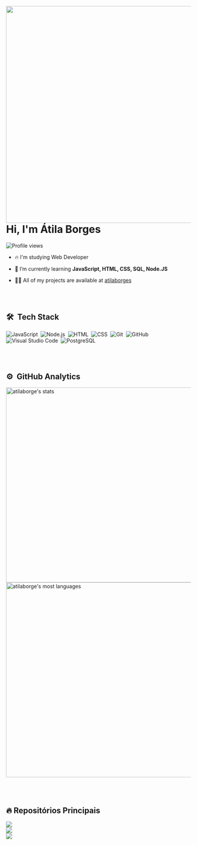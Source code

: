 <img align="right" height="590em" src="https://raw.githubusercontent.com/gist/atilaborges/ef164109f31756525b270b6ffe4f5389/raw/04958f53d6ff043c41ac73e7e99a2f346a1a22ec/githubcard.svg"/>
<h1 align="left">Hi, I'm Átila Borges</h1>
<p align="left"> <img src="https://komarev.com/ghpvc/?username=atilaborges&color=yellow" alt="Profile views" /> </p>

- 🔥 I'm studying Web Developer

- 🔭 I’m currently learning **JavaScript, HTML, CSS, SQL, Node.JS**

- 👨‍💻 All of my projects are available at [atilaborges](https://github.com/atilaborges?tab=repositories)

<br><br>

## 🛠 &nbsp;Tech Stack

![JavaScript](https://img.shields.io/badge/-JavaScript-05122A?style=flat&logo=javascript)&nbsp;
![Node.js](https://img.shields.io/badge/-Node.js-05122A?style=flat&logo=node.js)&nbsp;
![HTML](https://img.shields.io/badge/-HTML-05122A?style=flat&logo=HTML5)&nbsp;
![CSS](https://img.shields.io/badge/-CSS-05122A?style=flat&logo=CSS3&logoColor=1572B6)&nbsp;
![Git](https://img.shields.io/badge/-Git-05122A?style=flat&logo=git)&nbsp;
![GitHub](https://img.shields.io/badge/-GitHub-05122A?style=flat&logo=github)&nbsp;
![Visual Studio Code](https://img.shields.io/badge/-Visual%20Studio%20Code-05122A?style=flat&logo=visual-studio-code&logoColor=007ACC)&nbsp;
![PostgreSQL](https://img.shields.io/badge/-PostgreSQL-05122A?style=flat&logo=postgresql)&nbsp;


<br><br>

## ⚙️ &nbsp;GitHub Analytics

<p align="left">
<img width="530em" src="https://github-readme-stats.vercel.app/api?username=atilaborges&show_icons=true&theme=vision-friendly-dark" alt="atilaborge's stats"/>
<img width="530em" src="https://github-readme-stats.vercel.app/api/top-langs/?username=atilaborges&layout=compact&theme=vision-friendly-dark" alt="atilaborge's most languages"/>
</p>

<br><br>
## 🔥 Repositórios Principais
<a href="https://github.com/atilaborges/Finans">
  <img align="center" src="https://github-readme-stats.vercel.app/api/pin/?username=atilaborges&repo=Finans&theme=vision-friendly-dark" />
</a>
<br>
<a href="https://github.com/atilaborges/Spotify">
  <img align="center" src="https://github-readme-stats.vercel.app/api/pin/?username=atilaborges&repo=Spotify&theme=vision-friendly-dark" />
</a>
<br>
<a href="https://github.com/atilaborges/DsmoviePro">
  <img align="center" src="https://github-readme-stats.vercel.app/api/pin/?username=atilaborges&repo=DsmoviePro&theme=vision-friendly-dark" />
</a>
<br><br>
